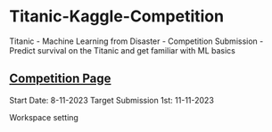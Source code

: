 # Titanic-Kaggle-Competition
Titanic - Machine Learning from Disaster - Competition Submission - Predict survival on the Titanic and get familiar with ML basics
## [Competition Page](https://www.kaggle.com/competitions/titanic/overview)
Start Date: 8-11-2023
Target Submission 1st: 11-11-2023

Workspace setting

